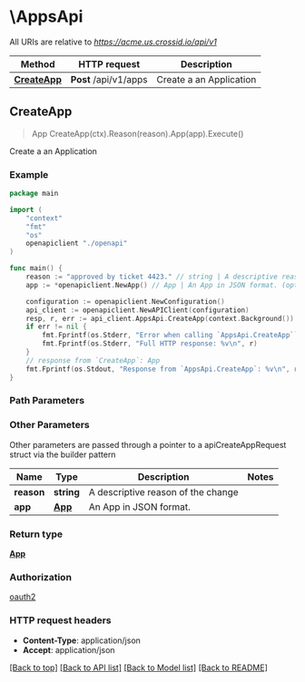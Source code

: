 # \AppsApi

All URIs are relative to *https://acme.us.crossid.io/api/v1*

Method | HTTP request | Description
------------- | ------------- | -------------
[**CreateApp**](AppsApi.md#CreateApp) | **Post** /api/v1/apps | Create a an Application



## CreateApp

> App CreateApp(ctx).Reason(reason).App(app).Execute()

Create a an Application



### Example

```go
package main

import (
    "context"
    "fmt"
    "os"
    openapiclient "./openapi"
)

func main() {
    reason := "approved by ticket 4423." // string | A descriptive reason of the change
    app := *openapiclient.NewApp() // App | An App in JSON format. (optional)

    configuration := openapiclient.NewConfiguration()
    api_client := openapiclient.NewAPIClient(configuration)
    resp, r, err := api_client.AppsApi.CreateApp(context.Background()).Reason(reason).App(app).Execute()
    if err != nil {
        fmt.Fprintf(os.Stderr, "Error when calling `AppsApi.CreateApp``: %v\n", err)
        fmt.Fprintf(os.Stderr, "Full HTTP response: %v\n", r)
    }
    // response from `CreateApp`: App
    fmt.Fprintf(os.Stdout, "Response from `AppsApi.CreateApp`: %v\n", resp)
}
```

### Path Parameters



### Other Parameters

Other parameters are passed through a pointer to a apiCreateAppRequest struct via the builder pattern


Name | Type | Description  | Notes
------------- | ------------- | ------------- | -------------
 **reason** | **string** | A descriptive reason of the change | 
 **app** | [**App**](App.md) | An App in JSON format. | 

### Return type

[**App**](App.md)

### Authorization

[oauth2](../README.md#oauth2)

### HTTP request headers

- **Content-Type**: application/json
- **Accept**: application/json

[[Back to top]](#) [[Back to API list]](../README.md#documentation-for-api-endpoints)
[[Back to Model list]](../README.md#documentation-for-models)
[[Back to README]](../README.md)

